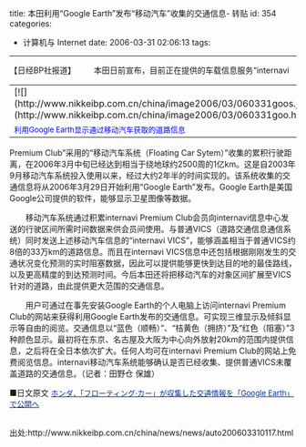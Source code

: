 title: 本田利用“Google Earth”发布“移动汽车”收集的交通信息- 转贴
id: 354
categories:
  - 计算机与 Internet
date: 2006-03-31 02:06:13
tags:
---

<div id="msgcns!9697D6160EFEBC17!635" class="bvMsg"><div>【日经BP社报道】 

<table width="1" align="right" border="0">
<tbody>
<tr>
<td width="174">[![](http://www.nikkeibp.com.cn/china/image2006/03/060331goos.jpg)](http://www.nikkeibp.com.cn/china/image2006/03/060331goo.html)</td></tr>
<tr>
<td width="174"><font color="#0000ff" size="2">利用Google Earth显示通过移动汽车获取的道路信息</font></td></tr></tbody></table>　　本田日前宣布，目前正在提供的车载信息服务“internavi Premium Club”采用的“移动汽车系统（Floating Car Sytem）”收集的累积行驶距离，在2006年3月中旬已经达到相当于绕地球约2500周的1亿km。这是自2003年9月移动汽车系统投入使用以来，经过大约2年半的时间实现的。该系统收集的交通信息将从2006年3月29日开始利用“Google Earth”发布。Google Earth是美国Google公司提供的软件，能够显示卫星图像等数据。 

　　移动汽车系统通过积累internavi Premium Club会员向internavi信息中心发送的行驶区间所需时间数据来供会员间使用。与普通VICS（道路交通信息通信系统）同时发送上述移动汽车信息的“internavi VICS”，能够涵盖相当于普通VICS约8倍的33万km的道路信息。而且在internavi VICS信息中还包括根据刚刚发生的交通状况变化预测的实时阻塞数据，因此可以提供能够更快到达目的地的最佳路线，以及更高精度的到达预测时间。今后本田还将把移动汽车的对象区间扩展至VICS针对的道路，由此提供更大范围的交通信息。 

　　用户可通过在事先安装Google Earth的个人电脑上访问internavi Premium Club的网站来获得利用Google Earth发布的交通信息。可实现三维显示及倾斜显示等自由的阅览。交通信息以“蓝色（顺畅）”、“桔黄色（拥挤）”及“红色（阻塞）”3种颜色显示。最初将在东京、名古屋及大阪为中心向外放射20km的范围内提供信息，之后将在全日本依次扩大。任何人均可在internavi Premium Club的网站上免费阅览信息。internavi移动汽车系统能够确认是否已经收集、提供普通VICS未覆盖道路的交通信息。（记者：田野仓 保雄） 

■日文原文 
[<u><font color="#003399" size="2">ホンダ，「フローティング·カー」が収集した交通情報を「Google Earth」で公開へ</font></u>](http://techon.nikkeibp.co.jp/article/NEWS/20060329/115535/)</div>
<div> </div>
<div>出处:http://www.nikkeibp.com.cn/china/news/news/auto200603310117.html</div></div>